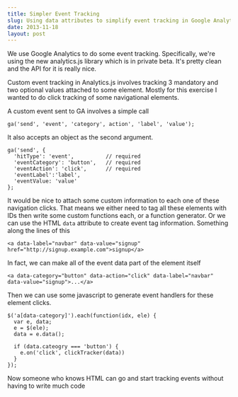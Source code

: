 ```yaml
---
title: Simpler Event Tracking
slug: Using data attributes to simplify event tracking in Google Analytics
date: 2013-11-18
layout: post
---
```


We use Google Analytics to do some event tracking. Specifically, we're using the
new analytics.js library which is in private beta. It's pretty clean and the API
for it is really nice. 

Custom event tracking in Analytics.js involves tracking 3 mandatory and two
optional values attached to some element. Mostly for this exercise I wanted to
do click tracking of some navigational elements.

A custom event sent to GA involves a simple call

    ga('send', 'event', 'category', action', 'label', 'value');

It also accepts an object as the second argument. 

    ga('send', {
      'hitType': 'event',          // required
      'eventCategory': 'button',   // required
      'eventAction': 'click',      // required
      'eventLabel':'label',
      'eventValue: 'value'
    };

It would be nice to attach some custom information to each one of these
navigation clicks. That means we either need to tag all these elements with IDs
then write some custom functions each, or a function generator. Or we can use
the HTML `data` attribute to create event tag information. Something along the
lines of this

    <a data-label="navbar" data-value="signup" href="http://signup.example.com">signup</a>

In fact, we can make all of the event data part of the element itself

    <a data-category="button" data-action="click" data-label="navbar" data-value="signup">...</a>

Then we can use some javascript to generate event handlers for these element
clicks.

    $('a[data-category]').each(function(idx, ele) {
      var e, data;
      e = $(ele);
      data = e.data();

      if (data.cateogry === 'button') {
        e.on('click', clickTracker(data))
      }
    });

Now someone who knows HTML can go and start tracking events without having to
write much code
